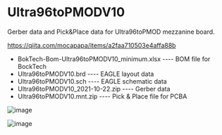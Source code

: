 # Ultra96toPMODV10

Gerber data and Pick&Place data for Ultra96toPMOD mezzanine board.

https://qiita.com/mocapapa/items/a2faa710503e4affa88b

- BokTech-Bom-Ultra96toPMODV10_minimum.xlsx ---- BOM file for BockTech
- Ultra96toPMODV10.brd ---- EAGLE layout data
- Ultra96toPMODV10.sch ---- EAGLE schematic data
- Ultra96toPMODV10_2021-10-22.zip ---- Gerber data
- Ultra96toPMODV10.mnt.zip ---- Pick & Place file for PCBA

![image](https://user-images.githubusercontent.com/64763/141677744-85fd02c5-2dfb-4836-ac56-204373533926.png)

![image](https://user-images.githubusercontent.com/64763/141677753-67905b6d-d3eb-4e6e-a18c-b262d51ab834.png)
